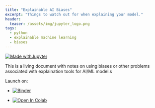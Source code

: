 ```yaml
---
title: "Explainable AI Biases"
excerpt: "Things to watch out for when explaining your model."
header:
  teaser: /assets/img/jupyter_logo.png
tags:
  - python
  - explainable machine learning
  - biases
---
```


<!-- Enter details at https://mybinder.org/, then copy the badge below -->

[![Made withJupyter](https://img.shields.io/badge/Made%20with-Jupyter-orange?style=for-the-badge&logo=Jupyter)](https://jupyter.org/try)

This is a living document with notes on using biases or other problems associated with explaination tools for AI/ML model.s

Launch on:
* [![Binder](https://mybinder.org/badge_logo.svg)](https://mybinder.org/v2/gh/nathan-mahynski/nathan-mahynski.github.io/public?filepath=%2F_notes%2Fexplanation_biases%2Fexplanation_biases_notes.ipynb)

* [![Open In Colab](https://colab.research.google.com/assets/colab-badge.svg)](https://colab.research.google.com/github/nathan-mahynski/nathan-mahynski.github.io/blob/public/_notes/explanation_biases/explanation_biases_notes.ipynb)

